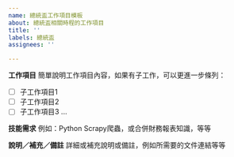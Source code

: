 ```yaml
---
name: 總統盃工作項目模板
about: 總統盃相關時程的工作項目
title: ''
labels: 總統盃
assignees: ''

---
```


**工作項目**
簡單說明工作項目內容，如果有子工作，可以更進一步條列：

- [ ] 子工作項目1
- [ ] 子工作項目2
- [ ] 子工作項目3 ...

**技能需求**
例如：Python Scrapy爬蟲，或合併財務報表知識，等等

**說明／補充／備註**
詳細或補充說明或備註，例如所需要的文件連結等等
